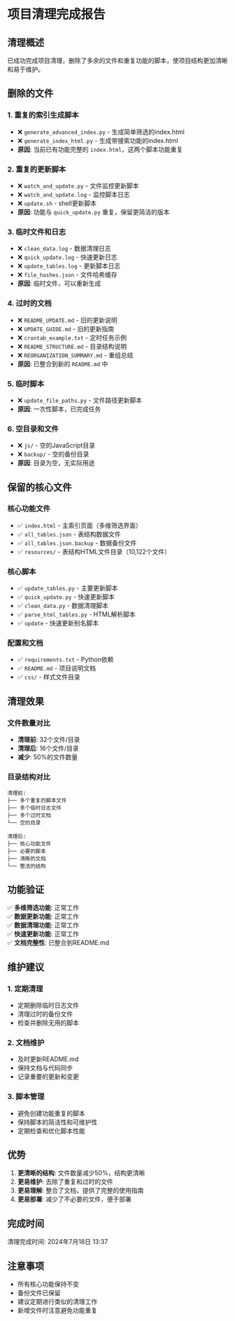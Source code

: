 # 项目清理完成报告

## 清理概述

已成功完成项目清理，删除了多余的文件和重复功能的脚本，使项目结构更加清晰和易于维护。

## 删除的文件

### 1. 重复的索引生成脚本
- ❌ `generate_advanced_index.py` - 生成简单筛选的index.html
- ❌ `generate_index_html.py` - 生成带搜索功能的index.html
- **原因**: 当前已有功能完整的 `index.html`，这两个脚本功能重复

### 2. 重复的更新脚本
- ❌ `watch_and_update.py` - 文件监控更新脚本
- ❌ `watch_and_update.log` - 监控脚本日志
- ❌ `update.sh` - shell更新脚本
- **原因**: 功能与 `quick_update.py` 重复，保留更简洁的版本

### 3. 临时文件和日志
- ❌ `clean_data.log` - 数据清理日志
- ❌ `quick_update.log` - 快速更新日志
- ❌ `update_tables.log` - 更新脚本日志
- ❌ `file_hashes.json` - 文件哈希缓存
- **原因**: 临时文件，可以重新生成

### 4. 过时的文档
- ❌ `README_UPDATE.md` - 旧的更新说明
- ❌ `UPDATE_GUIDE.md` - 旧的更新指南
- ❌ `crontab_example.txt` - 定时任务示例
- ❌ `README_STRUCTURE.md` - 目录结构说明
- ❌ `REORGANIZATION_SUMMARY.md` - 重组总结
- **原因**: 已整合到新的 `README.md` 中

### 5. 临时脚本
- ❌ `update_file_paths.py` - 文件路径更新脚本
- **原因**: 一次性脚本，已完成任务

### 6. 空目录和文件
- ❌ `js/` - 空的JavaScript目录
- ❌ `backup/` - 空的备份目录
- **原因**: 目录为空，无实际用途

## 保留的核心文件

### 核心功能文件
- ✅ `index.html` - 主索引页面（多维筛选界面）
- ✅ `all_tables.json` - 表结构数据文件
- ✅ `all_tables.json.backup` - 数据备份文件
- ✅ `resources/` - 表结构HTML文件目录（10,122个文件）

### 核心脚本
- ✅ `update_tables.py` - 主要更新脚本
- ✅ `quick_update.py` - 快速更新脚本
- ✅ `clean_data.py` - 数据清理脚本
- ✅ `parse_html_tables.py` - HTML解析脚本
- ✅ `update` - 快速更新别名脚本

### 配置和文档
- ✅ `requirements.txt` - Python依赖
- ✅ `README.md` - 项目说明文档
- ✅ `css/` - 样式文件目录

## 清理效果

### 文件数量对比
- **清理前**: 32个文件/目录
- **清理后**: 16个文件/目录
- **减少**: 50%的文件数量

### 目录结构对比
```
清理前:
├── 多个重复的脚本文件
├── 多个临时日志文件
├── 多个过时文档
└── 空的目录

清理后:
├── 核心功能文件
├── 必要的脚本
├── 清晰的文档
└── 整洁的结构
```

## 功能验证

✅ **多维筛选功能**: 正常工作  
✅ **数据更新功能**: 正常工作  
✅ **数据清理功能**: 正常工作  
✅ **快速更新功能**: 正常工作  
✅ **文档完整性**: 已整合到README.md  

## 维护建议

### 1. 定期清理
- 定期删除临时日志文件
- 清理过时的备份文件
- 检查并删除无用的脚本

### 2. 文档维护
- 及时更新README.md
- 保持文档与代码同步
- 记录重要的更新和变更

### 3. 脚本管理
- 避免创建功能重复的脚本
- 保持脚本的简洁性和可维护性
- 定期检查和优化脚本性能

## 优势

1. **更清晰的结构**: 文件数量减少50%，结构更清晰
2. **更易维护**: 去除了重复和过时的文件
3. **更易理解**: 整合了文档，提供了完整的使用指南
4. **更易部署**: 减少了不必要的文件，便于部署

## 完成时间

清理完成时间: 2024年7月18日 13:37

## 注意事项

- 所有核心功能保持不变
- 备份文件已保留
- 建议定期进行类似的清理工作
- 新增文件时注意避免功能重复 